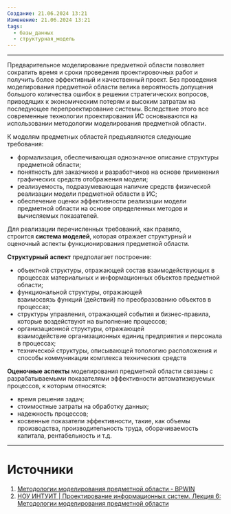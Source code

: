 ```yaml
---
Создание: 21.06.2024 13:21
Изменение: 21.06.2024 13:21
tags:
  - базы_данных
  - структурная_модель
---
```

***

Предварительное моделирование предметной области позволяет сократить время и сроки проведения проектировочных работ и получить более эффективный и качественный проект. Без проведения моделирования предметной области велика вероятность допущения большого количества ошибок в решении стратегических вопросов, приводящих к экономическим потерям и высоким затратам на последующее перепроектирование системы. Вследствие этого все современные технологии проектирования ИС основываются на использовании методологии моделирования предметной области.

К моделям предметных областей предъявляются следующие требования:

- формализация, обеспечивающая однозначное описание структуры предметной области;
- понятность для заказчиков и разработчиков на основе применения графических средств отображения модели;
- реализуемость, подразумевающая наличие средств физической реализации модели предметной области в ИС;
- обеспечение оценки эффективности реализации модели предметной области на основе определенных методов и вычисляемых показателей.

Для реализации перечисленных требований, как правило, строится **система моделей**, которая отражает структурный и оценочный аспекты функционирования предметной области.

**Структурный аспект** предполагает построение:

- объектной структуры, отражающей состав взаимодействующих в процессах материальных и информационных объектов предметной области;
- функциональной структуры, отражающей взаимосвязь функций (действий) по преобразованию объектов в процессах;
- структуры управления, отражающей события и бизнес-правила, которые воздействуют на выполнение процессов;
- организационной структуры, отражающей взаимодействие организационных единиц предприятия и персонала в процессах;
- технической структуры, описывающей топологию расположения и способы коммуникации комплекса технических средств

**Оценочные аспекты** моделирования предметной области связаны с разрабатываемыми показателями эффективности автоматизируемых процессов, к которым относятся:

- время решения задач;
- стоимостные затраты на обработку данных;
- надежность процессов;
- косвенные показатели эффективности, такие, как объемы производства, производительность труда, оборачиваемость капитала, рентабельность и т.д.

***

# Источники
1. [Методологии моделирования предметной области - BPWIN](https://itteach.ru/bpwin/metodologii-modelirovaniya-predmetnoy-oblasti#toc2)
2. [НОУ ИНТУИТ | Проектирование информационных систем. Лекция 6: Методологии моделирования предметной области](https://intuit.ru/studies/courses/2195/55/lecture/1628)